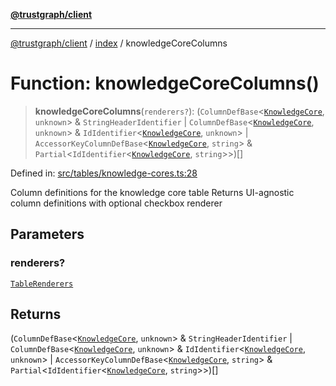 [**@trustgraph/client**](../../README.md)

***

[@trustgraph/client](../../README.md) / [index](../README.md) / knowledgeCoreColumns

# Function: knowledgeCoreColumns()

> **knowledgeCoreColumns**(`renderers?`): (`ColumnDefBase`\<[`KnowledgeCore`](../type-aliases/KnowledgeCore.md), `unknown`\> & `StringHeaderIdentifier` \| `ColumnDefBase`\<[`KnowledgeCore`](../type-aliases/KnowledgeCore.md), `unknown`\> & `IdIdentifier`\<[`KnowledgeCore`](../type-aliases/KnowledgeCore.md), `unknown`\> \| `AccessorKeyColumnDefBase`\<[`KnowledgeCore`](../type-aliases/KnowledgeCore.md), `string`\> & `Partial`\<`IdIdentifier`\<[`KnowledgeCore`](../type-aliases/KnowledgeCore.md), `string`\>\>)[]

Defined in: [src/tables/knowledge-cores.ts:28](https://github.com/trustgraph-ai/trustgraph-ts-client/blob/4700024d623d01d40c50072d60c021f3b6c60b54/src/tables/knowledge-cores.ts#L28)

Column definitions for the knowledge core table
Returns UI-agnostic column definitions with optional checkbox renderer

## Parameters

### renderers?

[`TableRenderers`](../../types/interfaces/TableRenderers.md)

## Returns

(`ColumnDefBase`\<[`KnowledgeCore`](../type-aliases/KnowledgeCore.md), `unknown`\> & `StringHeaderIdentifier` \| `ColumnDefBase`\<[`KnowledgeCore`](../type-aliases/KnowledgeCore.md), `unknown`\> & `IdIdentifier`\<[`KnowledgeCore`](../type-aliases/KnowledgeCore.md), `unknown`\> \| `AccessorKeyColumnDefBase`\<[`KnowledgeCore`](../type-aliases/KnowledgeCore.md), `string`\> & `Partial`\<`IdIdentifier`\<[`KnowledgeCore`](../type-aliases/KnowledgeCore.md), `string`\>\>)[]
